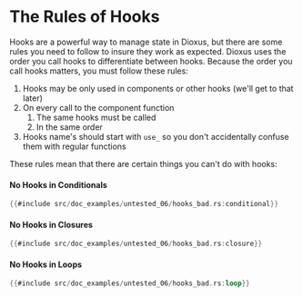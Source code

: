 # The Rules of Hooks

Hooks are a powerful way to manage state in Dioxus, but there are some rules you need to follow to insure they work as expected. Dioxus uses the order you call hooks to differentiate between hooks. Because the order you call hooks matters, you must follow these rules:

1. Hooks may be only used in components or other hooks (we'll get to that later)
2. On every call to the component function
   1. The same hooks must be called
   2. In the same order
3. Hooks name's should start with `use_` so you don't accidentally confuse them with regular functions

These rules mean that there are certain things you can't do with hooks:

#### No Hooks in Conditionals
```rust
{{#include src/doc_examples/untested_06/hooks_bad.rs:conditional}}
```

#### No Hooks in Closures
```rust
{{#include src/doc_examples/untested_06/hooks_bad.rs:closure}}
```

#### No Hooks in Loops
```rust
{{#include src/doc_examples/untested_06/hooks_bad.rs:loop}}
```

